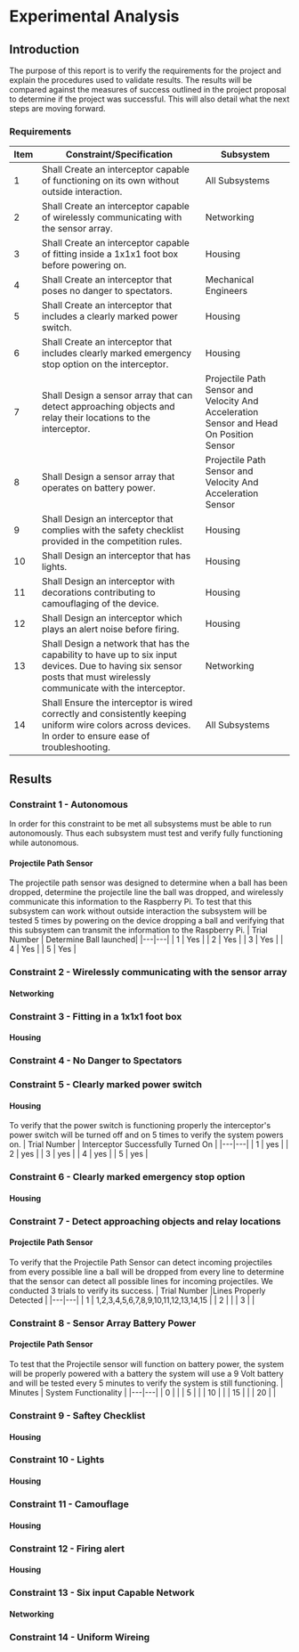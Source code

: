 # Experimental Analysis

## Introduction 
The purpose of this report is to verify the requirements for the project and explain the procedures used to validate results. The results will be compared against the measures of success outlined in the project proposal to determine if the project was successful. This will also detail what the next steps are moving forward.

### Requirements

| Item | Constraint/Specification | Subsystem | 
|-|-|-|
| 1 | Shall Create an interceptor capable of functioning on its own without outside interaction. | All Subsystems |
| 2 | Shall Create an interceptor capable of wirelessly communicating with the sensor array. | Networking |
| 3 | Shall Create an interceptor capable of fitting inside a 1x1x1 foot box before powering on. | Housing |
| 4 | Shall Create an interceptor that poses no danger to spectators. | Mechanical Engineers |
| 5 | Shall Create an interceptor that includes a clearly marked power switch. | Housing |
| 6 | Shall Create an interceptor that includes clearly marked emergency stop option on the interceptor. | Housing |
| 7 | Shall Design a sensor array that can detect approaching objects and relay their locations to the interceptor.| Projectile Path Sensor and Velocity And Acceleration Sensor and Head On Position Sensor |
| 8 | Shall Design a sensor array that operates on battery power. | Projectile Path Sensor and Velocity And Acceleration Sensor |
| 9 | Shall Design an interceptor that complies with the safety checklist provided in the competition rules. | Housing |
| 10 | Shall Design an interceptor that has lights. | Housing |
| 11 | Shall Design an interceptor with decorations contributing to camouflaging of the device. | Housing |
| 12 | Shall Design an interceptor which plays an alert noise before firing. | Housing |
| 13 | Shall Design a network that has the capability to have up to six input devices. Due to having six sensor posts that must wirelessly communicate with the interceptor. | Networking |
| 14 | Shall Ensure the interceptor is wired correctly and consistently keeping uniform wire colors across devices. In order to ensure ease of troubleshooting. | All Subsystems |

## Results

### Constraint 1 - Autonomous
In order for this constraint to be met all subsystems must be able to run autonomously. Thus each subsystem must test and verify fully functioning while autonomous.
#### Projectile Path Sensor
The projectile path sensor was designed to determine when a ball has been dropped, determine the projectile line the ball was dropped, and wirelessly communicate this information to the Raspberry Pi. To test that this subsystem can work without outside interaction the subsystem will be tested 5 times by powering on the device dropping a ball and verifying that this subsystem can transmit the information to the Raspberry Pi.
| Trial Number | Determine Ball launched|
|---|---|
| 1 | Yes |
| 2 | Yes |
| 3 | Yes |
| 4 | Yes |
| 5 | Yes |

### Constraint 2 - Wirelessly communicating with the sensor array
#### Networking

### Constraint 3 - Fitting in a 1x1x1 foot box
#### Housing

### Constraint 4 - No Danger to Spectators

### Constraint 5 - Clearly marked power switch
#### Housing
To verify that the power switch is functioning properly the interceptor's power switch will be turned off and on 5 times to verify the system powers on.
| Trial Number | Interceptor Successfully Turned On |
|---|---|
| 1 | yes |
| 2 | yes |
| 3 | yes |
| 4 | yes |
| 5 | yes |

### Constraint 6 - Clearly marked emergency stop option
#### Housing

### Constraint 7 - Detect approaching objects and relay locations
#### Projectile Path Sensor
To verify that the Projectile Path Sensor can detect incoming projectiles from every possible line a ball will be dropped from every line to determine that the sensor can detect all possible lines for incoming projectiles. We conducted 3 trials to verify its success.
| Trial Number |Lines Properly Detected |
|---|---|
| 1 | 1,2,3,4,5,6,7,8,9,10,11,12,13,14,15  |
| 2 |  |
| 3 |  |

### Constraint 8 - Sensor Array Battery Power
#### Projectile Path Sensor
To test that the Projectile sensor will function on battery power, the system will be properly powered with a battery the system will use a 9 Volt battery and will be tested every 5 minutes to verify the system is still functioning.
| Minutes | System Functionality |
|---|---|
| 0 |  |
| 5 |  |
| 10 |  |
| 15 | |
| 20 | |

### Constraint 9 - Saftey Checklist
#### Housing

### Constraint 10 - Lights
#### Housing

### Constraint 11 - Camouflage
#### Housing

### Constraint 12 - Firing alert
#### Housing

### Constraint 13 - Six input Capable Network
#### Networking

### Constraint 14 - Uniform Wireing


